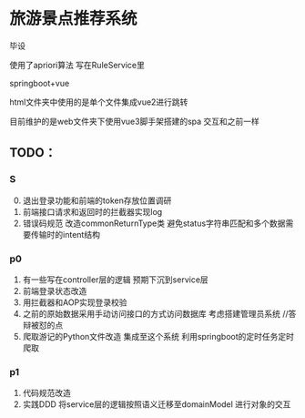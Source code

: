 # 旅游景点推荐系统
毕设 

使用了apriori算法 写在RuleService里

springboot+vue

html文件夹中使用的是单个文件集成vue2进行跳转

目前维护的是web文件夹下使用vue3脚手架搭建的spa 交互和之前一样

## TODO：
### S
0. 退出登录功能和前端的token存放位置调研
1. 前端接口请求和返回时的拦截器实现log
2. 错误码规范 改造commonReturnType类 避免status字符串匹配和多个数据需要传输时的intent结构

### p0
1. 有一些写在controller层的逻辑 预期下沉到service层
2. 前端登录状态改造
2. 用拦截器和AOP实现登录校验
3. 之前的原始数据采用手动访问接口的方式访问数据库 考虑搭建管理员系统 //答辩被怼的点
4. 爬取游记的Python文件改造 集成至这个系统 利用springboot的定时任务定时爬取

### p1
1. 代码规范改造
2. 实践DDD 将service层的逻辑按照语义迁移至domainModel 进行对象的交互